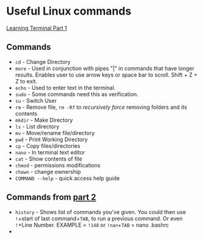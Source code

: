 # Useful Linux commands 

[Learning Terminal Part 1](https://www.youtube.com/watch\?v\=XK81cfvrElg\&list\=PLc7fktTRMBozYfi4zlDeH0IdLdGImeOnO)

## Commands

- `cd` - Change Directory
- `more` - Used in conjunction with pipes "|" in commands that have longer results. Enables user to use arrow keys or space bar to scroll. Shift + Z + Z to exit.
- `echo` - Used to enter text in the terminal.
- `sudo` - Some commands need this as verification.
- `su` - Switch User
- `rm` - Remove file, `rm -Rf` to *recursively force* removing folders and its contents
- `mkdir` - Make Directory
- `ls` - List directory
- `mv` - Move/rename file/directory
- `pwd` - Print Working Directory
- `cp` - Copy files/directories
- `nano` - In terminal text editor
- `cat` - Show contents of file
- `chmod` - permissions modifications
- `chown` - change ownership
- `COMMAND --help` - quick access help guide
 
## Commands from [part 2](https://www.youtube.com/watch\?v\=kVlkgiwiY6w\&list\=PLc7fktTRMBozYfi4zlDeH0IdLdGImeOnO\&index\=2)

- `history` - Shows list of commands you've given. You could then use `!`+start of last command+`TAB`, to run a previous command. 
Or even `!`+Line Number. EXAMPLE = `!148` or `!nan`+`TAB` = nano .bashrc
- 
